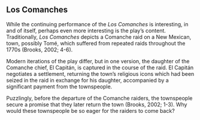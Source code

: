 ## Los Comanches

While the continuing performance of the _Los Comanches_ is interesting, in and of itself, perhaps even more interesting is the play’s content. Traditionally, _Los Comanches_ depicts a Comanche raid on a New Mexican, town, possibly Tomé, which suffered from repeated raids throughout the 1770s (Brooks, 2002; 4-6).

Modern iterations of the play differ, but in one version, the daughter of the Comanche chief, El Capitán, is captured in the course of the raid. El Capitán negotiates a settlement, returning the town’s religious icons which had been seized in the raid in exchange for his daughter, accompanied by a significant payment from the townspeople.

Puzzlingly, before the departure of the Comanche raiders, the townspeople secure a promise that they later return the town (Brooks, 2002; 1-3). Why would these townspeople be so eager for the raiders to come back?
